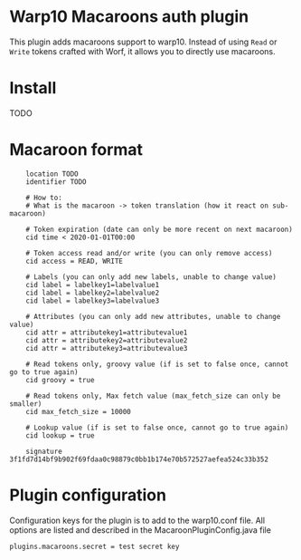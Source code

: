 # Warp10 Macaroons auth plugin

This plugin adds macaroons support to warp10. Instead of using `Read` or `Write` tokens crafted with Worf,
it allows you to directly use macaroons.

# Install

TODO

# Macaroon format

```
    location TODO
    identifier TODO

    # How to:
    # What is the macaroon -> token translation (how it react on sub-macaroon)

    # Token expiration (date can only be more recent on next macaroon)
    cid time < 2020-01-01T00:00

    # Token access read and/or write (you can only remove access)
    cid access = READ, WRITE

    # Labels (you can only add new labels, unable to change value)
    cid label = labelkey1=labelvalue1
    cid label = labelkey2=labelvalue2
    cid label = labelkey3=labelvalue3

    # Attributes (you can only add new attributes, unable to change value)
    cid attr = attributekey1=attributevalue1
    cid attr = attributekey2=attributevalue2
    cid attr = attributekey3=attributevalue3

    # Read tokens only, groovy value (if is set to false once, cannot go to true again)
    cid groovy = true

    # Read tokens only, Max fetch value (max_fetch_size can only be smaller)
    cid max_fetch_size = 10000

    # Lookup value (if is set to false once, cannot go to true again)
    cid lookup = true

    signature 3f1fd7d14bf9b902f69fdaa0c98879c0bb1b174e70b572527aefea524c33b352
```



# Plugin configuration

Configuration keys for the plugin is to add to the warp10.conf file.
All options are listed and described in the MacaroonPluginConfig.java file

```
plugins.macaroons.secret = test secret key

```
